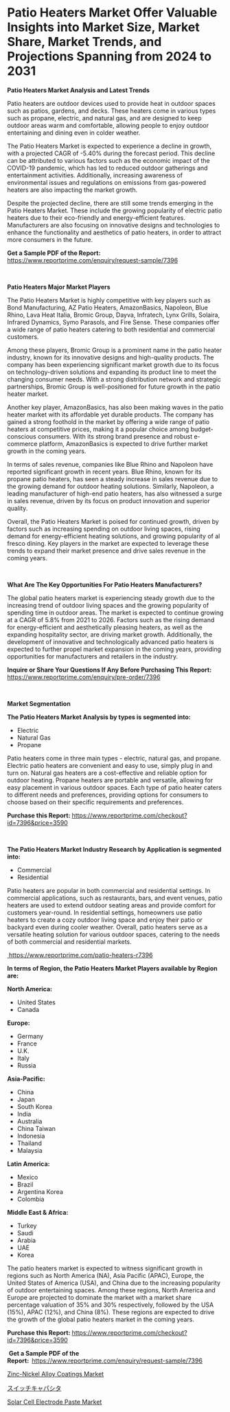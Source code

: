 <p><h1>Patio Heaters Market Offer Valuable Insights into Market Size, Market Share, Market Trends, and Projections Spanning from 2024 to 2031</h1></p><p><strong>Patio Heaters Market Analysis and Latest Trends</strong></p>
<p><p>Patio heaters are outdoor devices used to provide heat in outdoor spaces such as patios, gardens, and decks. These heaters come in various types such as propane, electric, and natural gas, and are designed to keep outdoor areas warm and comfortable, allowing people to enjoy outdoor entertaining and dining even in colder weather.</p><p>The Patio Heaters Market is expected to experience a decline in growth, with a projected CAGR of -5.40% during the forecast period. This decline can be attributed to various factors such as the economic impact of the COVID-19 pandemic, which has led to reduced outdoor gatherings and entertainment activities. Additionally, increasing awareness of environmental issues and regulations on emissions from gas-powered heaters are also impacting the market growth.</p><p>Despite the projected decline, there are still some trends emerging in the Patio Heaters Market. These include the growing popularity of electric patio heaters due to their eco-friendly and energy-efficient features. Manufacturers are also focusing on innovative designs and technologies to enhance the functionality and aesthetics of patio heaters, in order to attract more consumers in the future.</p></p>
<p><strong>Get a Sample PDF of the Report:&nbsp;</strong> <a href="https://www.reportprime.com/enquiry/request-sample/7396">https://www.reportprime.com/enquiry/request-sample/7396</a></p>
<p>&nbsp;</p>
<p><strong>Patio Heaters Major Market Players</strong></p>
<p><p>The Patio Heaters Market is highly competitive with key players such as Bond Manufacturing, AZ Patio Heaters, AmazonBasics, Napoleon, Blue Rhino, Lava Heat Italia, Bromic Group, Dayva, Infratech, Lynx Grills, Solaira, Infrared Dynamics, Symo Parasols, and Fire Sense. These companies offer a wide range of patio heaters catering to both residential and commercial customers.</p><p>Among these players, Bromic Group is a prominent name in the patio heater industry, known for its innovative designs and high-quality products. The company has been experiencing significant market growth due to its focus on technology-driven solutions and expanding its product line to meet the changing consumer needs. With a strong distribution network and strategic partnerships, Bromic Group is well-positioned for future growth in the patio heater market.</p><p>Another key player, AmazonBasics, has also been making waves in the patio heater market with its affordable yet durable products. The company has gained a strong foothold in the market by offering a wide range of patio heaters at competitive prices, making it a popular choice among budget-conscious consumers. With its strong brand presence and robust e-commerce platform, AmazonBasics is expected to drive further market growth in the coming years.</p><p>In terms of sales revenue, companies like Blue Rhino and Napoleon have reported significant growth in recent years. Blue Rhino, known for its propane patio heaters, has seen a steady increase in sales revenue due to the growing demand for outdoor heating solutions. Similarly, Napoleon, a leading manufacturer of high-end patio heaters, has also witnessed a surge in sales revenue, driven by its focus on product innovation and superior quality.</p><p>Overall, the Patio Heaters Market is poised for continued growth, driven by factors such as increasing spending on outdoor living spaces, rising demand for energy-efficient heating solutions, and growing popularity of al fresco dining. Key players in the market are expected to leverage these trends to expand their market presence and drive sales revenue in the coming years.</p></p>
<p>&nbsp;</p>
<p><strong>What Are The Key Opportunities For Patio Heaters Manufacturers?</strong></p>
<p><p>The global patio heaters market is experiencing steady growth due to the increasing trend of outdoor living spaces and the growing popularity of spending time in outdoor areas. The market is expected to continue growing at a CAGR of 5.8% from 2021 to 2026. Factors such as the rising demand for energy-efficient and aesthetically pleasing heaters, as well as the expanding hospitality sector, are driving market growth. Additionally, the development of innovative and technologically advanced patio heaters is expected to further propel market expansion in the coming years, providing opportunities for manufacturers and retailers in the industry.</p></p>
<p><strong>Inquire or Share Your Questions If Any Before Purchasing This Report:</strong> <a href="https://www.reportprime.com/enquiry/pre-order/7396">https://www.reportprime.com/enquiry/pre-order/7396</a></p>
<p>&nbsp;</p>
<p><strong>Market Segmentation</strong></p>
<p><strong>The Patio Heaters Market Analysis by types is segmented into:</strong></p>
<p><ul><li>Electric</li><li>Natural Gas</li><li>Propane</li></ul></p>
<p><p>Patio heaters come in three main types - electric, natural gas, and propane. Electric patio heaters are convenient and easy to use, simply plug in and turn on. Natural gas heaters are a cost-effective and reliable option for outdoor heating. Propane heaters are portable and versatile, allowing for easy placement in various outdoor spaces. Each type of patio heater caters to different needs and preferences, providing options for consumers to choose based on their specific requirements and preferences.</p></p>
<p><strong>Purchase this Report:&nbsp;</strong><a href="https://www.reportprime.com/checkout?id=7396&price=3590">https://www.reportprime.com/checkout?id=7396&price=3590</a></p>
<p>&nbsp;</p>
<p><strong>The Patio Heaters Market Industry Research by Application is segmented into:</strong></p>
<p><ul><li>Commercial</li><li>Residential</li></ul></p>
<p><p>Patio heaters are popular in both commercial and residential settings. In commercial applications, such as restaurants, bars, and event venues, patio heaters are used to extend outdoor seating areas and provide comfort for customers year-round. In residential settings, homeowners use patio heaters to create a cozy outdoor living space and enjoy their patio or backyard even during cooler weather. Overall, patio heaters serve as a versatile heating solution for various outdoor spaces, catering to the needs of both commercial and residential markets.</p></p>
<p><a href="https://www.reportprime.com/patio-heaters-r7396">&nbsp;https://www.reportprime.com/patio-heaters-r7396</a></p>
<p><strong>In terms of Region, the Patio Heaters Market Players available by Region are:</strong></p>
<p>
    <p> <strong> North America: </strong>
        <ul>
            <li>United States</li>
            <li>Canada</li>
        </ul>
        </p> 
    <p> <strong> Europe: </strong>
        <ul>
            <li>Germany</li>
            <li>France</li>
            <li>U.K.</li>
            <li>Italy</li>
            <li>Russia</li>
        </ul>
        </p> 
    <p> <strong> Asia-Pacific: </strong>
        <ul>
            <li>China</li>
            <li>Japan</li>
            <li>South Korea</li>
            <li>India</li>
            <li>Australia</li>
            <li>China Taiwan</li>
            <li>Indonesia</li>
            <li>Thailand</li>
            <li>Malaysia</li>
        </ul>
        </p> 
    <p> <strong> Latin America: </strong>
        <ul>
            <li>Mexico</li>
            <li>Brazil</li>
            <li>Argentina Korea</li>
            <li>Colombia</li>
        </ul>
        </p> 
    <p> <strong> Middle East & Africa: </strong>
        <ul>
            <li>Turkey</li>
            <li>Saudi</li>
            <li>Arabia</li>
            <li>UAE</li>
            <li>Korea</li>
        </ul>
    </p>
    </p>
<p><p>The patio heaters market is expected to witness significant growth in regions such as North America (NA), Asia Pacific (APAC), Europe, the United States of America (USA), and China due to the increasing popularity of outdoor entertaining spaces. Among these regions, North America and Europe are projected to dominate the market with a market share percentage valuation of 35% and 30% respectively, followed by the USA (15%), APAC (12%), and China (8%). These regions are expected to drive the growth of the global patio heaters market in the coming years.</p></p>
<p><strong>Purchase this Report: </strong><a href="https://www.reportprime.com/checkout?id=7396&price=3590">https://www.reportprime.com/checkout?id=7396&price=3590</a></p>
<p>&nbsp;<strong>Get a Sample PDF of the Report:&nbsp;&nbsp;</strong><a href="https://www.reportprime.com/enquiry/request-sample/7396">https://www.reportprime.com/enquiry/request-sample/7396</a></p>
<p><strong></strong></p>
<p><p><a href="https://www.linkedin.com/pulse/zinc-nickel-alloy-coatings-market-size-examines-its-scope-primary-y9ave?trackingId=HfmsPCYvBN4zBKQkM%2FuixQ%3D%3D">Zinc-Nickel Alloy Coatings Market</a></p><p><a href="https://github.com/zekaoe592392/Market-Research-Report-List-1/blob/main/607740524555.md">スイッチキャパシタ</a></p><p><a href="https://www.linkedin.com/pulse/solar-cell-electrode-paste-market-centers-aspects-growth-hagke?trackingId=O%2Fyz062pYMfrMtII6I42og%3D%3D">Solar Cell Electrode Paste Market</a></p></p>